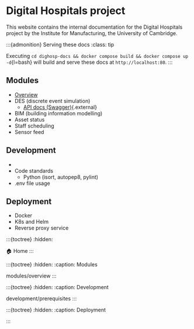 # Digital Hospitals project

This website contains the internal documentation for the Digital Hospitals project by the Institute for Manufacturing, the University of Cambridge.

:::{admonition} Serving these docs
:class: tip

Executing
`cd dighosp-docs && docker compose build && docker compose up -d`{l=bash}
will build and serve these docs at `http://localhost:80`.
:::

## Modules

- [Overview](project:./modules/overview.md)
- DES (discrete event simulation)
    - [API docs (Swagger)](/api/des/docs){.external}
- BIM (building information modelling)
- Asset status
- Staff scheduling
- Sensor feed

## Development

- [](project:./development/prerequisites.md)
- Code standards
    - Python (isort, autopep8, pylint)
- .env file usage

## Deployment

- Docker
- K8s and Helm
- Reverse proxy service

:::{toctree}
:hidden:

🏠 Home <self>
:::

:::{toctree}
:hidden:
:caption: Modules

modules/overview
:::

:::{toctree}
:hidden:
:caption: Development

development/prerequisites
:::

:::{toctree}
:hidden:
:caption: Deployment

:::